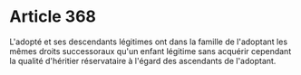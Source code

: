 # Article 368

L'adopté et ses descendants légitimes ont dans la famille de l'adoptant les mêmes droits successoraux qu'un enfant légitime sans acquérir cependant la qualité d'héritier réservataire à l'égard des ascendants de l'adoptant.
